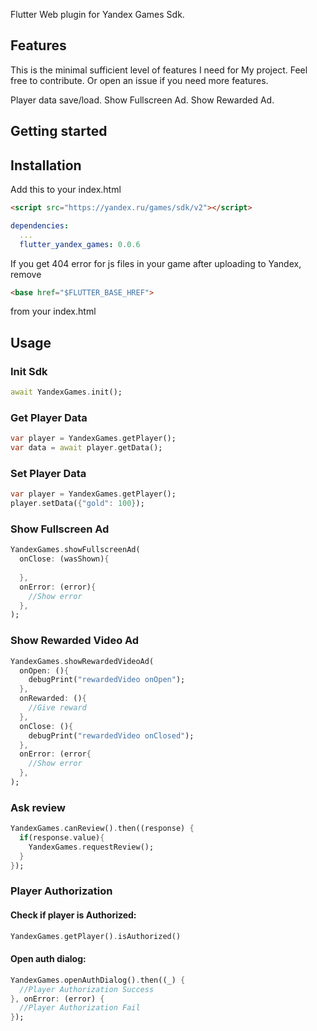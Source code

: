 Flutter Web plugin for Yandex Games Sdk.

## Features

This is the minimal sufficient level of features I need for My project. 
Feel free to contribute. Or open an issue if you need more features.

Player data save/load.
Show Fullscreen Ad.
Show Rewarded Ad.

## Getting started

## Installation

Add this to your index.html

```html
<script src="https://yandex.ru/games/sdk/v2"></script>
```

```yaml
dependencies:
  ...
  flutter_yandex_games: 0.0.6
```

If you get 404 error for js files in your game after uploading to Yandex, remove
```html
<base href="$FLUTTER_BASE_HREF">
```
from your index.html

## Usage

### Init Sdk

```dart
await YandexGames.init();
```

### Get Player Data

```dart
var player = YandexGames.getPlayer();
var data = await player.getData();
```

### Set Player Data

```dart
var player = YandexGames.getPlayer();
player.setData({"gold": 100});
```

### Show Fullscreen Ad

```dart
YandexGames.showFullscreenAd(
  onClose: (wasShown){
    
  },
  onError: (error){
    //Show error
  },
);
```

### Show Rewarded Video Ad

```dart
YandexGames.showRewardedVideoAd(
  onOpen: (){
    debugPrint("rewardedVideo onOpen");
  },
  onRewarded: (){
    //Give reward
  },
  onClose: (){
    debugPrint("rewardedVideo onClosed");
  },
  onError: (error{
    //Show error
  },
);
```

### Ask review

```dart
YandexGames.canReview().then((response) {
  if(response.value){
    YandexGames.requestReview();
  }
});
```

### Player Authorization

#### Check if player is Authorized:
```dart
YandexGames.getPlayer().isAuthorized()
```

#### Open auth dialog:
```dart
YandexGames.openAuthDialog().then((_) {
  //Player Authorization Success
}, onError: (error) {
  //Player Authorization Fail
});
```

